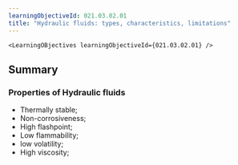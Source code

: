 ```yaml
---
learningObjectiveId: 021.03.02.01
title: "Hydraulic fluids: types, characteristics, limitations"
---
```


```tsx eval
<LearningOBjectives learningObjectiveId={021.03.02.01} />
```

## Summary

### Properties of Hydraulic fluids

- Thermally stable;
- Non-corrosiveness;
- High flashpoint;
- Low flammability;
- low volatility;
- High viscosity;
